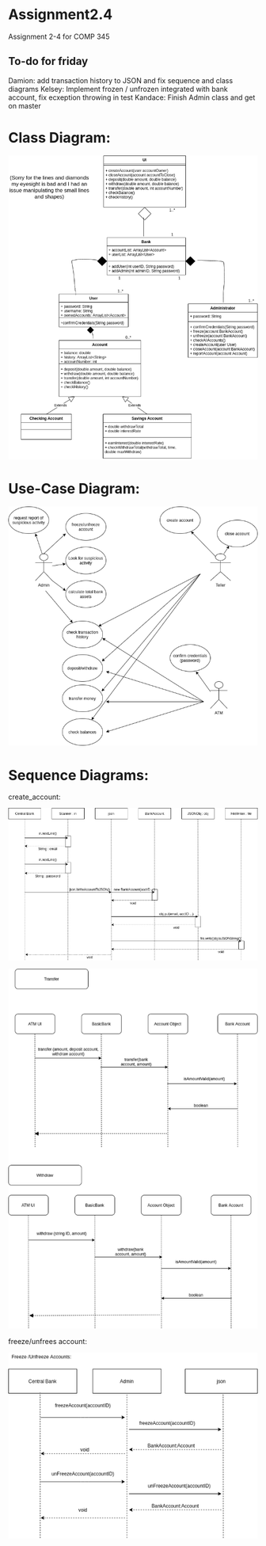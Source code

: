 # Assignment2.4
Assignment 2-4 for COMP 345

## To-do for friday
Damion: add transaction history to JSON and fix sequence and class diagrams
Kelsey: Implement frozen / unfrozen integrated with bank account, fix ecxeption throwing in test
Kandace: Finish Admin class and get on master

# Class Diagram:

![class_diagram](/imagesForReadme/class_diagram.png)

# Use-Case Diagram:

![use_case_diagram](/imagesForReadme/use_case_diagram.png)


# Sequence Diagrams:

create_account:

![create_account](/imagesForReadme/create_account_sequence.png)

![](/imagesForReadme/kelsey_sequence_diagram.png)

freeze/unfrees account:

![freeze/unfreeze account](/imagesForReadme/freezeAccount.png)
